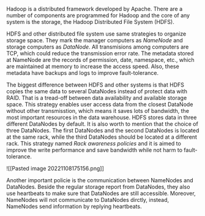 Hadoop is a distributed framework developed by Apache. There are a number of components are programmed for Hadoop and the core of any system is the storage, the Hadoop Distributed File System (HDFS). 

HDFS and other distributed file system use same strategies to organize storage space. They mark the manager computers as *NameNode* and storage computers as *DataNode*. All transmisions among computers are TCP, which could reduce the transmission error rate. The metadata stored at NameNode are the records of permission, date, namespace, etc., which are maintained at memory to increase the access speed. Also, these metadata have backups and logs to improve fault-tolerance. 

The biggest difference between HDFS and other systems is that HDFS copies the same data to several DataNodes instead of protect data with RAID. That is a tread-off between data availability and available storage space. This strategy enables user access data from the closest DataNode without other transmisstion, which means it saves lots of bandwidth, the most important resources in the data warehouse. HDFS stores data in three different DataNodes by default. It is also worth to mention that the choice of three DataNodes. The first DataNodes and the second DataNodes is located at the same rack, while the third DataNodes should be located at a different rack. This strategy named *Rack awareness policies* and it is aimed to improve the write performance and save bandwidth while not harm to fault-tolerance. 

![[Pasted image 20221108175156.png]]![]()

Another important policie is the communication between NameNodes and DataNodes. Beside the regular storage report from DataNodes, they also use heartbeats to make sure that DataNodes are still accessible. Moreover, NameNodes will not communicate to DataNodes dirctly, instead, NameNodes send information by replying heartbeats.